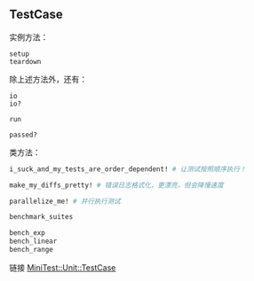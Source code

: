 ## TestCase

实例方法：

```
setup
teardown
```

除上述方法外，还有：

```
io
io?

run

passed?
```

类方法：

```ruby
i_suck_and_my_tests_are_order_dependent! # 让测试按照顺序执行！

make_my_diffs_pretty! # 错误日志格式化，更漂亮，但会降慢速度

parallelize_me! # 并行执行测试

benchmark_suites

bench_exp
bench_linear
bench_range
```

链接 [MiniTest::Unit::TestCase](http://www.ruby-doc.org/stdlib-2.1.2/libdoc/minitest/rdoc/MiniTest/Unit/TestCase.html)
